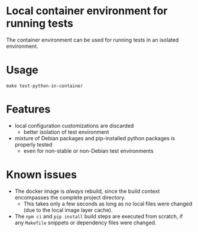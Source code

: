 # Local container environment for running tests

The container environment can be used for running tests in an isolated environment.


# Usage

```shell
make test-python-in-container
```


# Features

* local configuration customizations are discarded
    * better isolation of test environment
* mixture of Debian packages and pip-installed python packages is properly tested
    * even for non-stable or non-Debian test environments

# Known issues

* The docker image is *always* rebuild, since the build context encompasses the complete project
  directory.
    * This takes only a few seconds as long as no local files were changed (due to the local image
      layer cache).
* The `npm ci` and `pip install` build steps are executed from scratch, if any `Makefile` snippets
  or dependency files were changed.
